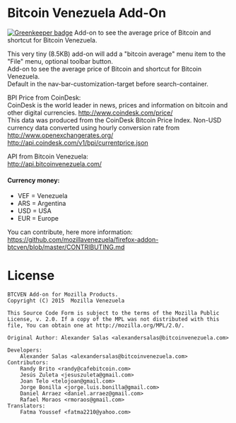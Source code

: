 Bitcoin Venezuela Add-On
========================

[![Greenkeeper badge](https://badges.greenkeeper.io/ajsb85/firefox-addon-btcven.svg)](https://greenkeeper.io/)
Add-on to see the average price of Bitcoin and shortcut for Bitcoin Venezuela.

This very tiny (8.5KB) add-on will add a "bitcoin average" menu item to the "File" menu, optional toolbar button.<br>
Add-on to see the average price of Bitcoin and shortcut for Bitcoin Venezuela.<br>
Default in the nav-bar-customization-target before search-container. 

BPI Price from CoinDesk: <br>
CoinDesk is the world leader in news, prices and information on bitcoin and other digital currencies.
http://www.coindesk.com/price/ <br>
This data was produced from the CoinDesk Bitcoin Price Index. Non-USD currency data converted using hourly conversion rate from http://www.openexchangerates.org/ <br>
http://api.coindesk.com/v1/bpi/currentprice.json

API from Bitcoin Venezuela: <br>
http://api.bitcoinvenezuela.com/

#### Currency money:
* VEF = Venezuela
* ARS = Argentina
* USD = USA
* EUR = Europe

You can contribute, here more information:<br>
https://github.com/mozillavenezuela/firefox-addon-btcven/blob/master/CONTRIBUTING.md

License
=======

    BTCVEN Add-on for Mozilla Products.
    Copyright (C) 2015  Mozilla Venezuela

    This Source Code Form is subject to the terms of the Mozilla Public
    License, v. 2.0. If a copy of the MPL was not distributed with this
    file, You can obtain one at http://mozilla.org/MPL/2.0/.

	Original Author: Alexander Salas <alexandersalas@bitcoinvenezuela.com>

  	Developers: 
  		Alexander Salas <alexandersalas@bitcoinvenezuela.com>
  	Contributors:   
  		Randy Brito <randy@cafebitcoin.com>
  		Jesús Zuleta <jesuszuleta@gmail.com>
  		Joan Telo <telojoan@gmail.com>
  		Jorge Bonilla <jorge.luis.bonilla@gmail.com>
  		Daniel Arraez <daniel.arraez@gmail.com>
  		Rafael Moraos <rmoraos@gmail.com>
  	Translators:    
  		Fatma Youssef <fatma2210@yahoo.com>

